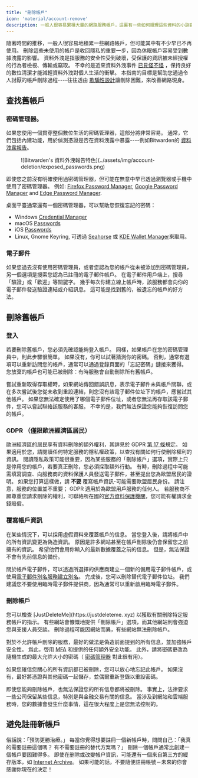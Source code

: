 ```yaml
---
title: "刪除帳戶"
icon: 'material/account-remove'
description: 一般人很容易累積大量的網路服務帳戶，這裏有一些如何順理這些資料的小訣竅。
---
```


隨著時間的推移，一般人很容易地積累一些網路帳戶，但可能其中有不少早已不再使用。 刪除這些未使用的帳戶是收回隱私的重要一步，因為休眠帳戶容易受到數據洩露的影響。 資料外洩是指服務的安全性受到破壞，受保護的資訊被未經授權的行為者檢視、傳輸或竊取。 不幸的是近來資料外洩事件 [已見怪不怪](https://haveibeenpwned.com/PwnedWebsites)  ，保持良好的數位清潔才能減輕資料外洩對個人生活的衝擊。 本指南的目標是幫助您通過令人討厭的帳戶刪除過程----往往透由 [欺騙性設計](https://deceptive.design)讓刪除困難，來改善網路現身。

## 查找舊帳戶

### 密碼管理器。

如果您使用一個貫穿整個數位生活的密碼管理器，這部分將非常容易。 通常，它們包括內建功能，用於偵測憑證是否在資料洩露中暴露----例如Bitwarden的 [資料洩露報告](https://bitwarden.com/blog/have-you-been-pwned)。

<figure markdown>
  ![Bitwarden's 資料外洩報告特色](../assets/img/account-deletion/exposed_passwords.png)
</figure>

即使您之前沒有明確使用過密碼管理器，但可能在無意中早已透過瀏覽器或手機中使用了密碼管理器。 例如: [Firefox Password Manager](https://support.mozilla.org/kb/password-manager-remember-delete-edit-logins), [Google Password Manager](https://passwords.google.com/intro) and [Edge Password Manager](https://support.microsoft.com/microsoft-edge/save-or-forget-passwords-in-microsoft-edge-b4beecb0-f2a8-1ca0-f26f-9ec247a3f336).

桌面平臺通常還有一個密碼管理器，可以幫助您恢復忘記的密碼：

- Windows [Credential Manager](https://support.microsoft.com/windows/accessing-credential-manager-1b5c916a-6a16-889f-8581-fc16e8165ac0)
- macOS [Passwords](https://support.apple.com/HT211145)
- iOS [Passwords](https://support.apple.com/HT211146)
- Linux, Gnome Keyring, 可透過 [Seahorse](https://wiki.gnome.org/Apps/Seahorse) 或 [KDE Wallet Manager](https://userbase.kde.org/KDE_Wallet_Manager)來取用。

### 電子郵件

如果您過去沒有使用密碼管理員，或者您認為您的帳戶從未被添加到密碼管理員，另一個選項是搜索您認為已註冊的電子郵件帳戶。 在電子郵件用戶端上，搜尋「驗證」或「歡迎」等關鍵字。 幾乎每次你建立線上帳戶時，該服務都會向你的電子郵件發送驗證連結或介紹訊息。 這可能是找到舊的，被遺忘的帳戶的好方法。

## 刪除舊帳戶

### 登入

若要刪除舊帳戶，您必須先確認能夠登入帳戶。 同樣，如果帳戶在您的密碼管理員中，則此步驟很簡單。 如果沒有，你可以試著猜測你的密碼。 否則，通常有選項可以重新訪問您的帳戶，通常可以通過登錄頁面的「忘記密碼」鏈接來獲得。 您放棄的帳戶也可能已被刪除：有時服務會自動刪除所有舊帳戶。

嘗試重新取得存取權時，如果網站傳回錯誤訊息，表示電子郵件未與帳戶關聯，或在多次嘗試後您從未收到重設連結，則您沒有該電子郵件位址下的帳戶，應嘗試其他帳戶。 如果您無法確定使用了哪個電子郵件位址，或者您無法再存取該電子郵件，您可以嘗試聯絡該服務的客服。 不幸的是，我們無法保證您能夠恢復訪問您的帳戶。

### GDPR （僅限歐洲經濟區居民）

歐洲經濟區的居民享有資料刪除的額外權利，其詳見於 GDPR [第 17 條](https://gdpr-info.eu/art-17-gdpr)規定。 如果適用於您，請閱讀任何特定服務的隱私權政策，以查找有關如何行使刪除權利的資訊。 閱讀隱私政策可能很重要，因為某些服務的「刪除帳戶」選項，實際上只是停用您的帳戶，若要真正刪除，您必須採取額外行動。 有時，刪除過程中可能需填寫調查、向服務商的資料保護人員發送電子郵件，甚至提出您為歐盟居民的證明。 如果您打算這樣做，請 **不要** 覆寫帳戶資訊-可能需要歐盟居民身份。 請注意，服務的位置並不重要； GDPR 適用於為歐盟用戶服務的任何人。 若服務商不願尊重您請求刪除的權利，可聯絡所在國的[官方資料保護機關](https://ec.europa.eu/info/law/law-topic/data-protection/reform/rights-citizens/redress/what-should-i-do-if-i-think-my-personal-data-protection-rights-havent-been-respected_en)，您可能有權請求金錢賠償。

### 覆寫帳戶資訊

在某些情況下，可以採用虛假資料來覆蓋帳戶的信息。 當您登入後，請將帳戶中的所有資訊變更為偽造資訊。 原因是許多網站甚至在帳戶刪除後仍會保留您之前擁有的資訊。 希望他們會用你輸入的最新數據覆蓋之前的信息。 但是，無法保證不會有先前信息的備份。

關於帳戶電子郵件，可以透過所選擇的供應商建立一個新的備用電子郵件帳戶，或使用[電子郵件別名服務建立別名](/email/#email-aliasing-services)。 完成後，您可以刪除替代電子郵件位址。 我們建議您不要使用臨時電子郵件提供商，因為通常可以重新啟用臨時電子郵件。

### 刪除帳戶

您可以檢查 [JustDeleteMe](https://justdeleteme. xyz) 以獲取有關刪除特定服務帳戶的指示。 有些網站會慷慨地提供「刪除帳戶」選項，而其他網站則會強迫您與支援人員交談。 刪除過程可能因網站而異，有些網站無法刪除帳戶。

對於不允許帳戶刪除的服務，最好的做法是偽造前面提到的所有信息，並加強帳戶安全性。 爲此，啓用 [MFA](multi-factor-authentication.md) 和提供的任何額外安全功能。 此外，請將密碼更改為隨機生成的最大允許大小的密碼（ [密碼管理器](../passwords.md) 對此很有用）。

如果您確信您關心的所有資訊都已被刪除，您可以放心地忘記此帳戶。 如果沒有，最好將憑證與其他密碼一起儲存，並偶爾重新登錄以重設密碼。

即使您能夠刪除帳戶，也無法保證您的所有信息都將被刪除。 事實上，法律要求一些公司保留某些信息，特別是與金融交易有關的信息。 當涉及到網站和雲端服務時，您的數據會發生什麼事情，這在很大程度上是您無法控制的。

## 避免註冊新帳戶

俗話說：「預防更勝治療。」 每當你覺得想要註冊一個新帳戶時，問問自己：「我真的需要註冊這個嗎？ 有不需要註冊的替代方案嗎？」 刪除一個帳戶通常比創建一個帳戶要困難得多。 即使在删除或改變帳户資訊，可能還有一個來自第三方的緩存版本，如 [Internet Archive](https://archive.org)。 如果可能的話，不要隨便註冊帳號－未來的你會感謝你現在的決定！
